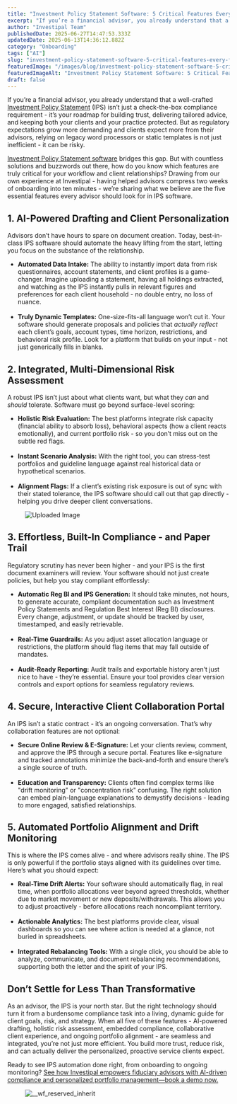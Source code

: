 ```yaml
---
title: "Investment Policy Statement Software: 5 Critical Features Every Financial Advisor Needs"
excerpt: "If you’re a financial advisor, you already understand that a well-crafted Investment Policy Statement (IPS) isn’t just a check-the-box compliance requirement - it’s your roadmap for building trust, delivering tailored."
author: "Investipal Team"
publishedDate: 2025-06-27T14:47:53.333Z
updatedDate: 2025-06-13T14:36:12.882Z
category: "Onboarding"
tags: ["AI"]
slug: "investment-policy-statement-software-5-critical-features-every-financial-advisor-needs"
featuredImage: "/images/blog/investment-policy-statement-software-5-critical-features-every-financial-advisor-needs__hero.png"
featuredImageAlt: "Investment Policy Statement Software: 5 Critical Features Every Financial Advisor Needs"
draft: false
---
```

<p id="">If you’re a financial advisor, you already understand that a well-crafted <a href="/features/investment-policy-statements">Investment Policy Statement</a> (IPS) isn’t just a check-the-box compliance requirement - it’s your roadmap for building trust, delivering tailored advice, and keeping both your clients and your practice protected. But as regulatory expectations grow more demanding and clients expect more from their advisors, relying on legacy word processors or static templates is not just inefficient - it can be risky.</p><p id=""><a href="/features/investment-policy-statements">Investment Policy Statement software</a> bridges this gap. But with countless solutions and buzzwords out there, how do you know which features are truly critical for your workflow and client relationships? Drawing from our own experience at Investipal - having helped advisors compress two weeks of onboarding into ten minutes - we’re sharing what we believe are the five essential features every advisor should look for in IPS software.</p><h2 id="">1. AI-Powered Drafting and Client Personalization</h2><p id="">Advisors don’t have hours to spare on document creation. Today, best-in-class IPS software should automate the heavy lifting from the start, letting you focus on the substance of the relationship.</p><ul id=""><li id=""><strong id="">Automated Data Intake:</strong> The ability to instantly import data from risk questionnaires, account statements, and client profiles is a game-changer. Imagine uploading a statement, having all holdings extracted, and watching as the IPS instantly pulls in relevant figures and preferences for each client household - no double entry, no loss of nuance.</li> &nbsp;<li id=""><strong id="">Truly Dynamic Templates:</strong> One-size-fits-all language won’t cut it. Your software should generate proposals and policies that <em id="">actually reflect</em> each client’s goals, account types, time horizon, restrictions, and behavioral risk profile. Look for a platform that builds on your input - not just generically fills in blanks.</li></ul><h2 id="">2. Integrated, Multi-Dimensional Risk Assessment</h2><p id="">A robust IPS isn’t just about what clients want, but what they <em id="">can</em> and <em id="">should</em> tolerate. Software must go beyond surface-level scoring:</p><ul id=""><li id=""><strong id="">Holistic Risk Evaluation:</strong> The best platforms integrate risk capacity (financial ability to absorb loss), behavioral aspects (how a client reacts emotionally), and current portfolio risk - so you don’t miss out on the subtle red flags.</li> &nbsp;<li id=""><strong id="">Instant Scenario Analysis:</strong> With the right tool, you can stress-test portfolios and guideline language against real historical data or hypothetical scenarios.</li> &nbsp;<li id=""><strong id="">Alignment Flags:</strong> If a client’s existing risk exposure is out of sync with their stated tolerance, the IPS software should call out that gap directly - helping you drive deeper client conversations.</li></ul><figure id="" class="w-richtext-figure-type-image w-richtext-align-fullwidth" style="max-width:2240px" data-rt-type="image" data-rt-align="fullwidth" data-rt-max-width="2240px"><div id=""><img src="/images/blog/investment-policy-statement-software-5-critical-features-every-financial-advisor-needs__684c36cd29e9b760010aea17_1749825216801.png" alt="Uploaded Image" width="auto" height="auto" loading="auto" id=""></div></figure><h2 id="">3. Effortless, Built-In Compliance - and Paper Trail</h2><p id="">Regulatory scrutiny has never been higher - and your IPS is the first document examiners will review. Your software should not just create policies, but help you stay compliant effortlessly:</p><ul id=""><li id=""><strong id="">Automatic Reg BI and IPS Generation:</strong> It should take minutes, not hours, to generate accurate, compliant documentation such as Investment Policy Statements and Regulation Best Interest (Reg BI) disclosures. Every change, adjustment, or update should be tracked by user, timestamped, and easily retrievable.</li> &nbsp;<li id=""><strong id="">Real-Time Guardrails:</strong> As you adjust asset allocation language or restrictions, the platform should flag items that may fall outside of mandates.</li> &nbsp;<li id=""><strong id="">Audit-Ready Reporting:</strong> Audit trails and exportable history aren’t just nice to have - they’re essential. Ensure your tool provides clear version controls and export options for seamless regulatory reviews.</li></ul><h2 id="">4. Secure, Interactive Client Collaboration Portal</h2><p id="">An IPS isn’t a static contract - it’s an ongoing conversation. That’s why collaboration features are not optional:</p><ul id=""><li id=""><strong id="">Secure Online Review & E-Signature:</strong> Let your clients review, comment, and approve the IPS through a secure portal. Features like e-signature and tracked annotations minimize the back-and-forth and ensure there’s a single source of truth.</li> &nbsp;<li id=""><strong id="">Education and Transparency:</strong> Clients often find complex terms like "drift monitoring" or "concentration risk" confusing. The right solution can embed plain-language explanations to demystify decisions - leading to more engaged, satisfied relationships.</li></ul><h2 id="">5. Automated Portfolio Alignment and Drift Monitoring</h2><p id="">This is where the IPS comes alive - and where advisors really shine. The IPS is only powerful if the portfolio stays aligned with its guidelines over time. Here’s what you should expect:</p><ul id=""><li id=""><strong id="">Real-Time Drift Alerts:</strong> Your software should automatically flag, in real time, when portfolio allocations veer beyond agreed thresholds, whether due to market movement or new deposits/withdrawals. This allows you to adjust proactively - before allocations reach noncompliant territory.</li> &nbsp;<li id=""><strong id="">Actionable Analytics:</strong> The best platforms provide clear, visual dashboards so you can see where action is needed at a glance, not buried in spreadsheets.</li> &nbsp;<li id=""><strong id="">Integrated Rebalancing Tools:</strong> With a single click, you should be able to analyze, communicate, and document rebalancing recommendations, supporting both the letter and the spirit of your IPS.</li></ul><h2 id="">Don’t Settle for Less Than Transformative</h2><p id="">As an advisor, the IPS is your north star. But the right technology should turn it from a burdensome compliance task into a living, dynamic guide for client goals, risk, and strategy. When all five of these features - AI-powered drafting, holistic risk assessment, embedded compliance, collaborative client experience, and ongoing portfolio alignment - are seamless and integrated, you’re not just more efficient. You build more trust, reduce risk, and can actually deliver the personalized, proactive service clients expect.</p><p id="">Ready to see IPS automation done right, from onboarding to ongoing monitoring? <a href="/book-a-demo" target="_blank" id="">See how Investipal empowers fiduciary advisors with AI-driven compliance and personalized portfolio management—book a demo now.</a></p><figure id="" class="w-richtext-figure-type-image w-richtext-align-fullwidth" style="max-width:2474px" data-rt-type="image" data-rt-align="fullwidth" data-rt-max-width="2474px"><div id=""><img src="/images/blog/investment-policy-statement-software-5-critical-features-every-financial-advisor-needs__684064c1b1f634d8114972c5_Screen_20Shot_202024-09-05_20at_202.42.26_20PM.png" loading="lazy" alt="__wf_reserved_inherit" width="auto" height="auto" id=""></div></figure>